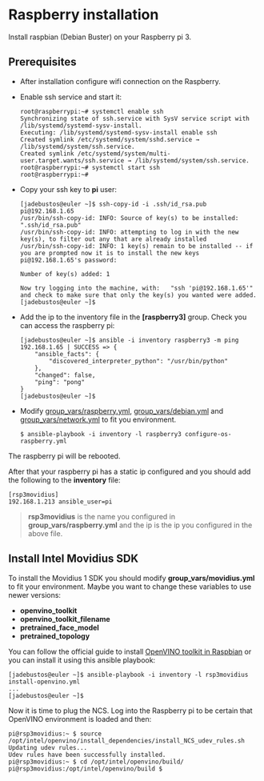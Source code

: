 # Raspberry installation

Install raspbian (Debian Buster) on your Raspberry pi 3.

## Prerequisites

+ After installation configure wifi connection on the Raspberry.

+ Enable ssh service and start it:

  ```
  root@raspberrypi:~# systemctl enable ssh
  Synchronizing state of ssh.service with SysV service script with /lib/systemd/systemd-sysv-install.
  Executing: /lib/systemd/systemd-sysv-install enable ssh
  Created symlink /etc/systemd/system/sshd.service → /lib/systemd/system/ssh.service.
  Created symlink /etc/systemd/system/multi-user.target.wants/ssh.service → /lib/systemd/system/ssh.service.
  root@raspberrypi:~# systemctl start ssh
  root@raspberrypi:~# 
  ```

+ Copy your ssh key to **pi** user:

  ```
  [jadebustos@euler ~]$ ssh-copy-id -i .ssh/id_rsa.pub pi@192.168.1.65
  /usr/bin/ssh-copy-id: INFO: Source of key(s) to be installed: ".ssh/id_rsa.pub"
  /usr/bin/ssh-copy-id: INFO: attempting to log in with the new key(s), to filter out any that are already installed
  /usr/bin/ssh-copy-id: INFO: 1 key(s) remain to be installed -- if you are prompted now it is to install the new keys
  pi@192.168.1.65's password: 

  Number of key(s) added: 1

  Now try logging into the machine, with:   "ssh 'pi@192.168.1.65'"
  and check to make sure that only the key(s) you wanted were added.
  [jadebustos@euler ~]$
  ```

+ Add the ip to the inventory file in the **[raspberry3]** group. Check you can access the raspberry pi:

  ```
  [jadebustos@euler ~]$ ansible -i inventory raspberry3 -m ping
  192.168.1.65 | SUCCESS => {
      "ansible_facts": {
          "discovered_interpreter_python": "/usr/bin/python"
      },
      "changed": false,
      "ping": "pong"
  }
  [jadebustos@euler ~]$
  ```

+ Modify [group_vars/raspberry.yml](group_vars/raspberry.yml), [group_vars/debian.yml](group_vars/debian.yml) and [group_vars/network.yml](group_vars/network.yml) to fit you environment.

    ```
    $ ansible-playbook -i inventory -l raspberry3 configure-os-raspberry.yml
    ```

The raspberry pi will be rebooted.

After that your raspberry pi has a static ip configured and you should add the following to the **inventory** file:

```
[rsp3movidius]
192.168.1.213 ansible_user=pi
```

> **rsp3movidius** is the name you configured in **group_vars/raspberry.yml** and the ip is the ip you configured in the above file.

## Install Intel Movidius SDK

To install the Movidius 1 SDK you should modify **group_vars/movidius.yml** to fit your environment. Maybe you want to change these variables to use newer versions:

+ **openvino_toolkit** 
+ **openvino_toolkit_filename**
+ **pretrained_face_model**
+ **pretrained_topology**

You can follow the official guide to install [OpenVINO toolkit in Raspbian](https://docs.openvinotoolkit.org/latest/_docs_install_guides_installing_openvino_raspbian.html) or you can install it using this ansible playbook:

```
[jadebustos@euler ~]$ ansible-playbook -i inventory -l rsp3movidius install-openvino.yml
...
[jadebustos@euler ~]$
```

Now it is time to plug the NCS. Log into the Raspberry pi to be certain that OpenVINO environment is loaded and then:

```
pi@rsp3movidius:~ $ source /opt/intel/openvino/install_dependencies/install_NCS_udev_rules.sh 
Updating udev rules...
Udev rules have been successfully installed.
pi@rsp3movidius:~ $ cd /opt/intel/openvino/build/
pi@rsp3movidius:/opt/intel/openvino/build $ 
```
